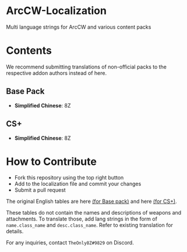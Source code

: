 # ArcCW-Localization
Multi language strings for ArcCW and various content packs

# Contents

We recommend submitting translations of non-official packs to the respective addon authors instead of here.

## Base Pack

- **Simplified Chinese**: 8Z

## CS+

- **Simplified Chinese**: 8Z

# How to Contribute

- Fork this repository using the top right button
- Add to the localization file and commit your changes
- Submit a pull request

The original English tables are here [(for Base pack)](https://github.com/HaodongMo/ArcCW/blob/master/lua/arccw/shared/sh_localization.lua) and here [(for CS+)](https://github.com/HaodongMo/ArcCW-CS-/blob/master/lua/arccw/shared/sh_csp_localization.lua).

These tables do not contain the names and descriptions of weapons and attachments. To translate those, add lang strings in the form of `name.class_name` and `desc.class_name`. Refer to existing translation for details.

For any inquiries, contact `TheOnly8Z#9829` on Discord.
